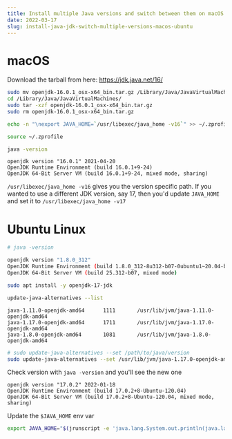 ```yaml
---
title: Install multiple Java versions and switch between them on macOS and Ubuntu
date: 2022-03-17
slug: install-java-jdk-switch-multiple-versions-macos-ubuntu
---
```


# macOS

Download the tarball from here: https://jdk.java.net/16/

```bash
sudo mv openjdk-16.0.1_osx-x64_bin.tar.gz /Library/Java/JavaVirtualMachines/
cd /Library/Java/JavaVirtualMachines/
sudo tar -xzf openjdk-16.0.1_osx-x64_bin.tar.gz
sudo rm openjdk-16.0.1_osx-x64_bin.tar.gz
```

```bash
echo -n "\nexport JAVA_HOME=`/usr/libexec/java_home -v16`" >> ~/.zprofile

source ~/.zprofile
```

```bash
java -version
```

```
openjdk version "16.0.1" 2021-04-20
OpenJDK Runtime Environment (build 16.0.1+9-24)
OpenJDK 64-Bit Server VM (build 16.0.1+9-24, mixed mode, sharing)
```

`/usr/libexec/java_home -v16` gives you the version specific path. If you wanted to use a different JDK version, say 17, then you'd update `JAVA_HOME` and set it to `/usr/libexec/java_home -v17`

# Ubuntu Linux

```bash
# java -version

openjdk version "1.8.0_312"
OpenJDK Runtime Environment (build 1.8.0_312-8u312-b07-0ubuntu1~20.04-b07)
OpenJDK 64-Bit Server VM (build 25.312-b07, mixed mode)
```

```bash
sudo apt install -y openjdk-17-jdk

update-java-alternatives --list
```

```
java-1.11.0-openjdk-amd64      1111       /usr/lib/jvm/java-1.11.0-openjdk-amd64
java-1.17.0-openjdk-amd64      1711       /usr/lib/jvm/java-1.17.0-openjdk-amd64
java-1.8.0-openjdk-amd64       1081       /usr/lib/jvm/java-1.8.0-openjdk-amd64
```

```bash
# sudo update-java-alternatives --set /path/to/java/version
sudo update-java-alternatives --set /usr/lib/jvm/java-1.17.0-openjdk-amd64
```

Check version with `java -version` and you'll see the new one

```
openjdk version "17.0.2" 2022-01-18
OpenJDK Runtime Environment (build 17.0.2+8-Ubuntu-120.04)
OpenJDK 64-Bit Server VM (build 17.0.2+8-Ubuntu-120.04, mixed mode, sharing)
```

Update the `$JAVA_HOME` env var

```bash
export JAVA_HOME="$(jrunscript -e 'java.lang.System.out.println(java.lang.System.getProperty("java.home"));')"
```
